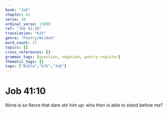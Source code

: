 ```yaml
---
book: "Job"
chapter: 41
verse: 10
ordinal_verse: 13899
ref: "Job 41:10"
translation: "KJV"
genre: "Poetry/Wisdom"
word_count: 17
topics: []
cross_references: []
grammar_tags: [question, negation, poetry-register]
thematic_tags: []
tags: ["Bible","KJV","Job"]
---
```


# Job 41:10

None is so fierce that dare stir him up: who then is able to stand before me?
